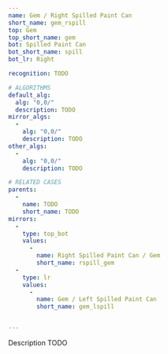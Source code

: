 ```yaml
---
name: Gem / Right Spilled Paint Can
short_name: gem_rspill
top: Gem
top_short_name: gem
bot: Spilled Paint Can
bot_short_name: spill
bot_lr: Right

recognition: TODO

# ALGORITHMS
default_alg:
  alg: "0,0/"
  description: TODO
mirror_algs:
  -
    alg: "0,0/"
    description: TODO
other_algs:
  -
    alg: "0,0/"
    description: TODO

# RELATED CASES
parents:
  -
    name: TODO
    short_name: TODO
mirrors:
  -
    type: top_bot
    values: 
      -
        name: Right Spilled Paint Can / Gem
        short_name: rspill_gem
  -
    type: lr
    values: 
      -
        name: Gem / Left Spilled Paint Can
        short_name: gem_lspill


---
```


Description TODO

